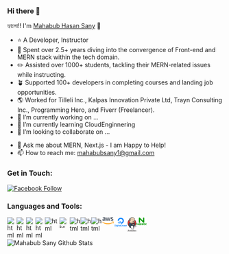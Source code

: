 ### Hi there 👋

হ্যালো!! I'm [Mahabub Hasan Sany][sany_linkedIn] 👋

- ⭐️ A Developer, Instructor
- 👤 Spent over 2.5+ years diving into the convergence of Front-end and MERN stack within the tech domain.
- ✏️ Assisted over 1000+ students, tackling their MERN-related issues while instructing.
- 🪴 Supported 100+ developers in completing courses and landing job opportunities.
- 🌎 Worked for Tilleli Inc., Kalpas Innovation Private Ltd, Trayn Consulting Inc., Programming Hero, and Fiverr (Freelancer).
- 🔭 I’m currently working on ...
- 🌱 I’m currently learning CloudEnginnering
- 👯 I’m looking to collaborate on ...
<!-- - 🤔 I’m looking for help with ... -->
- 💬 Ask me about MERN, Next.js - I am Happy to Help!
- 📫 How to reach me: mahabubsany1@gmail.com
<!-- - 😄 Pronouns: ... -->
<!-- - ⚡ Fun fact: ... -->

### Get in Touch:

[![Facebook Follow](https://img.shields.io/badge/%20-Follow-black?color=14171A&labelColor=1976d2&logo=facebook&logoColor=ffffff)](https://www.facebook.com/mahabub.sunny.904)

### Languages and Tools:
<a href="https://github.com/prosany">
    <img align="left" alt="html" width="22px" title="Visual Studio Code" src= "https://raw.githubusercontent.com/prosany/prosany/main/images/visual-studio-code.svg"/>
</a>
<a href="https://github.com/prosany">
    <img align="left" alt="html" width="22px" title="JavaScript" src= "https://raw.githubusercontent.com/prosany/prosany/main/images/javascript.svg"/>
</a>
<a href="https://github.com/prosany">
    <img align="left" alt="html" width="22px" title="TypeScript" src= "https://raw.githubusercontent.com/prosany/prosany/main/images/typescript.svg"/>
</a>
<a href="https://github.com/prosany">
    <img align="left" alt="html" width="22px" title="ReactJS" src= "https://raw.githubusercontent.com/prosany/prosany/main/images/react-2.svg"/>
</a>
<a href="https://github.com/prosany">
    <img align="left" alt="html" width="34px" title="NodeJS" src= "https://raw.githubusercontent.com/prosany/prosany/main/images/nodejs.svg"/>
</a>
<a href="https://github.com/prosany">
    <img align="left" alt="html" width="24px" height="25px" title="MongoDB" src= "https://raw.githubusercontent.com/prosany/prosany/main/images/mongodb.svg"/>
</a>
<a href="https://github.com/prosany">
    <img align="left" alt="html" width="25px" title="Git" src= "https://raw.githubusercontent.com/prosany/prosany/main/images/git.svg"/>
</a>
<a href="https://github.com/prosany">
    <img align="left" alt="html" width="25px" title="Github" src= "https://raw.githubusercontent.com/prosany/prosany/main/images/github.svg"/>
</a>
<a href="https://github.com/prosany">
    <img align="left" alt="html" width="25px" title="WordPress" src= "https://raw.githubusercontent.com/prosany/prosany/main/images/wordpress.svg"/>
</a>
<a href="https://github.com/prosany">
    <img align="left" alt="html" width="28px" title="AWS" src= "https://raw.githubusercontent.com/prosany/prosany/main/images/aws-2.svg"/>
</a>
<a href="https://github.com/prosany">
    <img align="left" alt="html" width="32px" title="DigitalOcean" src= "https://raw.githubusercontent.com/prosany/prosany/main/images/digitalocean-logo.svg"/>
</a>
<a href="https://github.com/prosany">
    <img align="left" alt="html" width="20px" title="Jenkins" src= "https://raw.githubusercontent.com/prosany/prosany/main/images/jenkins-1.svg"/>
</a>
<a href="https://github.com/prosany">
    <img align="left" alt="html" width="25px" title="Nginx" src= "https://raw.githubusercontent.com/prosany/prosany/main/images/nginx-1.svg"/>
</a>

<br />
<br />
<br />
<img width="400px" alt="Mahabub Sany Github Stats"  src="https://github-readme-stats.vercel.app/api?username=prosany&show_icons=true"/>



[sany_linkedIn]: https://www.linkedin.com/in/mahabubsany